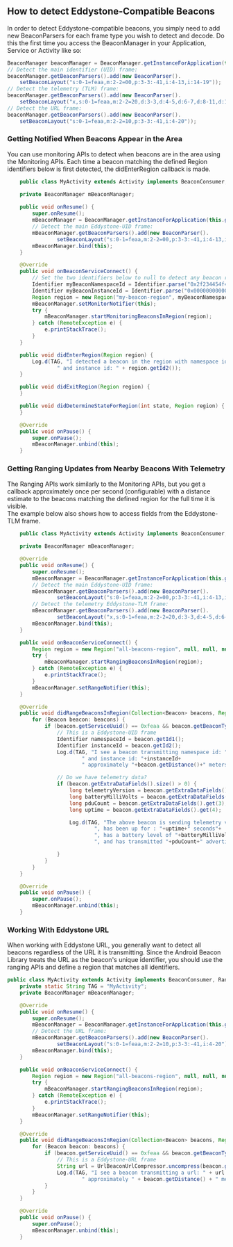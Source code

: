 ## How to detect Eddystone-Compatible Beacons

In order to detect Eddystone-compatible beacons, you simply need to add new BeaconParsers for each frame type you wish 
to detect and decode.  Do this the first time you access the BeaconManager in your Application, Service or Activity like so:
    
```java
BeaconManager beaconManager = BeaconManager.getInstanceForApplication(this.getApplicationContext());
// Detect the main identifier (UID) frame:
beaconManager.getBeaconParsers().add(new BeaconParser().
    setBeaconLayout("s:0-1=feaa,m:2-2=00,p:3-3:-41,i:4-13,i:14-19"));
// Detect the telemetry (TLM) frame:
beaconManager.getBeaconParsers().add(new BeaconParser().
    setBeaconLayout("x,s:0-1=feaa,m:2-2=20,d:3-3,d:4-5,d:6-7,d:8-11,d:12-15"));
// Detect the URL frame:
beaconManager.getBeaconParsers().add(new BeaconParser().
    setBeaconLayout("s:0-1=feaa,m:2-2=10,p:3-3:-41,i:4-20"));
```

### Getting Notified When Beacons Appear in the Area

You can use monitoring APIs to detect when beacons are in the area using the Monitoring APIs.  Each time a
beacon matching the defined Region identifiers below is first detected, the didEnterRegion callback is 
made.    

````java
    public class MyActivity extends Activity implements BeaconConsumer, MonitorNotifier {

    private BeaconManager mBeaconManager;
    
    public void onResume() {
        super.onResume();
        mBeaconManager = BeaconManager.getInstanceForApplication(this.getApplicationContext());
        // Detect the main Eddystone-UID frame:
        mBeaconManager.getBeaconParsers().add(new BeaconParser().
                setBeaconLayout("s:0-1=feaa,m:2-2=00,p:3-3:-41,i:4-13,i:14-19"));
        mBeaconManager.bind(this);
    }

    @Override
    public void onBeaconServiceConnect() {
        // Set the two identifiers below to null to detect any beacon regardless of identifiers
        Identifier myBeaconNamespaceId = Identifier.parse("0x2f234454f4911ba9ffa6");
        Identifier myBeaconInstanceId = Identifier.parse("0x000000000001");
        Region region = new Region("my-beacon-region", myBeaconNamespaceId, myBeaconInstanceId, null);
        mBeaconManager.setMonitorNotifier(this);
        try {
            mBeaconManager.startMonitoringBeaconsInRegion(region);
        } catch (RemoteException e) {
            e.printStackTrace();
        }
    }

    public void didEnterRegion(Region region) {
        Log.d(TAG, "I detected a beacon in the region with namespace id " + region.getId1() +
                " and instance id: " + region.getId2());
    }

    public void didExitRegion(Region region) {
    }

    public void didDetermineStateForRegion(int state, Region region) {
    }

    @Override
    public void onPause() {
        super.onPause();
        mBeaconManager.unbind(this);
    }
````


### Getting Ranging Updates from Nearby Beacons With Telemetry

The Ranging APIs work similarly to the Monitoring APIs, but you get a callback approximately once per
second (configurable) with a distance estimate to the beacons matching the defined region for the full time it is visible.  
The example below also shows how to access fields from the Eddystone-TLM frame.

````java
    public class MyActivity extends Activity implements BeaconConsumer, RangeNotifier {
  
    private BeaconManager mBeaconManager;

    @Override
    public void onResume() {
        super.onResume();
        mBeaconManager = BeaconManager.getInstanceForApplication(this.getApplicationContext());
        // Detect the main Eddystone-UID frame:
        mBeaconManager.getBeaconParsers().add(new BeaconParser().
                setBeaconLayout("s:0-1=feaa,m:2-2=00,p:3-3:-41,i:4-13,i:14-19"));
        // Detect the telemetry Eddystone-TLM frame:
        mBeaconManager.getBeaconParsers().add(new BeaconParser().
                setBeaconLayout("x,s:0-1=feaa,m:2-2=20,d:3-3,d:4-5,d:6-7,d:8-11,d:12-15"));
        mBeaconManager.bind(this);
    }

    public void onBeaconServiceConnect() {
        Region region = new Region("all-beacons-region", null, null, null);
        try {
            mBeaconManager.startRangingBeaconsInRegion(region);
        } catch (RemoteException e) {
            e.printStackTrace();
        }
        mBeaconManager.setRangeNotifier(this);
    }

    @Override
    public void didRangeBeaconsInRegion(Collection<Beacon> beacons, Region region) {
        for (Beacon beacon: beacons) {
            if (beacon.getServiceUuid() == 0xfeaa && beacon.getBeaconTypeCode() == 0x00) {
                // This is a Eddystone-UID frame
                Identifier namespaceId = beacon.getId1();
                Identifier instanceId = beacon.getId2();
                Log.d(TAG, "I see a beacon transmitting namespace id: "+namespaceId+
                        " and instance id: "+instanceId+
                        " approximately "+beacon.getDistance()+" meters away.");

                // Do we have telemetry data?
                if (beacon.getExtraDataFields().size() > 0) {
                    long telemetryVersion = beacon.getExtraDataFields().get(0);
                    long batteryMilliVolts = beacon.getExtraDataFields().get(1);
                    long pduCount = beacon.getExtraDataFields().get(3);
                    long uptime = beacon.getExtraDataFields().get(4);

                    Log.d(TAG, "The above beacon is sending telemetry version "+telemetryVersion+
                            ", has been up for : "+uptime+" seconds"+
                            ", has a battery level of "+batteryMilliVolts+" mV"+
                            ", and has transmitted "+pduCount+" advertisements.");

                }
            }
        }
    }

    @Override
    public void onPause() {
        super.onPause();
        mBeaconManager.unbind(this);
    }
````

### Working With Eddystone URL

When working with Eddystone URL, you generally want to detect all beacons regardless of the URL it is transmitting.  Since
the Android Beacon Library treats the URL as the beacon's unique identifier, you should use the ranging APIs and define a region 
that matches all identifiers.

````java
public class MyActivity extends Activity implements BeaconConsumer, RangeNotifier {
    private static String TAG = "MyActivity";
    private BeaconManager mBeaconManager;    

    @Override
    public void onResume() {
        super.onResume();
        mBeaconManager = BeaconManager.getInstanceForApplication(this.getApplicationContext());
        // Detect the URL frame:
        mBeaconManager.getBeaconParsers().add(new BeaconParser().
                setBeaconLayout("s:0-1=feaa,m:2-2=10,p:3-3:-41,i:4-20"));
        mBeaconManager.bind(this);
    }

    public void onBeaconServiceConnect() {
        Region region = new Region("all-beacons-region", null, null, null);
        try {
            mBeaconManager.startRangingBeaconsInRegion(region);
        } catch (RemoteException e) {
            e.printStackTrace();
        }
        mBeaconManager.setRangeNotifier(this);
    }

    @Override
    public void didRangeBeaconsInRegion(Collection<Beacon> beacons, Region region) {
        for (Beacon beacon: beacons) {
            if (beacon.getServiceUuid() == 0xfeaa && beacon.getBeaconTypeCode() == 0x10) {
                // This is a Eddystone-URL frame
                String url = UrlBeaconUrlCompressor.uncompress(beacon.getId1().toByteArray());
                Log.d(TAG, "I see a beacon transmitting a url: " + url +
                        " approximately " + beacon.getDistance() + " meters away.");
            }
        }
    }

    @Override
    public void onPause() {
        super.onPause();
        mBeaconManager.unbind(this);
    }
````
